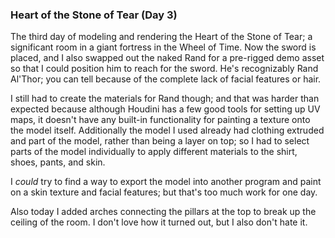 ### Heart of the Stone of Tear (Day 3)

The third day of modeling and rendering the Heart of the Stone of Tear; a
significant room in a giant fortress in the Wheel of Time. Now the sword
is placed, and I also swapped out the naked Rand for a pre-rigged demo
asset so that I could position him to reach for the sword. He's
recognizably Rand Al'Thor; you can tell because of the complete lack of
facial features or hair.

I still had to create the materials for Rand though; and that was harder
than expected because although Houdini has a few good tools for setting up
UV maps, it doesn't have any built-in functionality for painting a texture
onto the model itself. Additionally the model I used already had clothing
extruded and part of the model, rather than being a layer on top; so
I had to select parts of the model individually to apply different
materials to the shirt, shoes, pants, and skin.

I _could_ try to find a way to export the model into another program and
paint on a skin texture and facial features; but that's too much work for
one day.

Also today I added arches connecting the pillars at the top to break up
the ceiling of the room. I don't love how it turned out, but I also
don't hate it.
